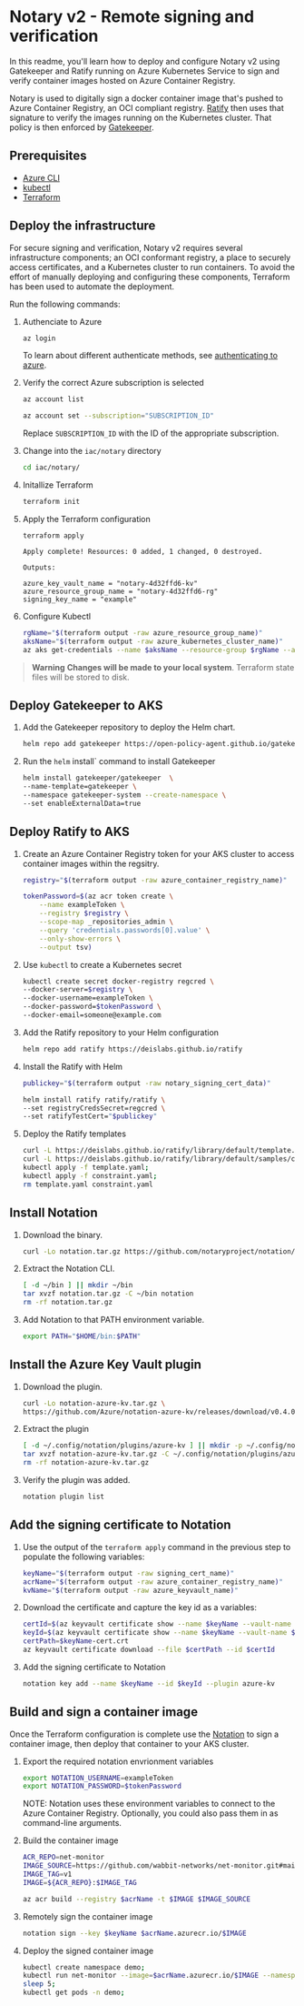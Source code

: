 # Notary v2 - Remote signing and verification 

In this readme, you'll learn how to deploy and configure Notary v2 using Gatekeeper and Ratify running on Azure Kubernetes Service to sign and verify container images hosted on Azure Container Registry.

Notary is used to digitally sign a docker container image that's pushed to Azure Container Registry, an OCI compliant registry. [Ratify](https://github.com/deislabs/ratify) then uses that signature to verify the images running on the Kubernetes cluster. That policy is then enforced by [Gatekeeper](https://github.com/open-policy-agent/gatekeeper).

## Prerequisites
- [Azure CLI](https://docs.microsoft.com/en-us/cli/azure/install-azure-cli)
- [kubectl](https://kubernetes.io/docs/tasks/tools/#kubectl)
- [Terraform](https://www.terraform.io/downloads)

## Deploy the infrastructure

For secure signing and verification, Notary v2 requires several infrastructure components; an OCI conformant registry, a place to securely access certificates, and a Kubernetes cluster to run containers. To avoid the effort of manually deploying and configuring these components, Terraform has been used to automate the deployment.

Run the following commands:

1. Authenciate to Azure

    ```bash
    az login
    ```

    To learn about different authenticate methods, see [authenticating to azure](https://registry.terraform.io/providers/hashicorp/azurerm/latest/docs#authenticating-to-azure).

2. Verify the correct Azure subscription is selected

    ```bash
    az account list

    az account set --subscription="SUBSCRIPTION_ID"
    ```

    Replace `SUBSCRIPTION_ID` with the ID of the appropriate subscription.

3. Change into the `iac/notary` directory

    ```bash
    cd iac/notary/
    ```

4. Initallize Terraform 

    ```bash
    terraform init
    ```

5. Apply the Terraform configuration

    ```
    terraform apply
    ```

    ```output
    Apply complete! Resources: 0 added, 1 changed, 0 destroyed.

    Outputs:

    azure_key_vault_name = "notary-4d32ffd6-kv"
    azure_resource_group_name = "notary-4d32ffd6-rg"
    signing_key_name = "example"
    ```
6. Configure Kubectl

    ```bash
    rgName="$(terraform output -raw azure_resource_group_name)"
    aksName="$(terraform output -raw azure_kubernetes_cluster_name)"
    az aks get-credentials --name $aksName --resource-group $rgName --admin --only-show-errors --overwrite-existing
    ```

> **Warning**
> **Changes will be made to your local system**. Terraform state files will be stored to disk.

## Deploy Gatekeeper to AKS

1. Add the Gatekeeper repository to deploy the Helm chart.
    ```bash
    helm repo add gatekeeper https://open-policy-agent.github.io/gatekeeper/charts
    ```
2. Run the `helm` install` command to install Gatekeeper
    ```bash
    helm install gatekeeper/gatekeeper  \
    --name-template=gatekeeper \
    --namespace gatekeeper-system --create-namespace \
    --set enableExternalData=true
    ```

## Deploy Ratify to AKS

1. Create an Azure Container Registry token for your AKS cluster to access container images within the regsitry.
    ```bash
    registry="$(terraform output -raw azure_container_registry_name)"

    tokenPassword=$(az acr token create \
        --name exampleToken \
        --registry $registry \
        --scope-map _repositories_admin \
        --query 'credentials.passwords[0].value' \
        --only-show-errors \
        --output tsv)
    ```
2. Use `kubectl` to create a Kubernetes secret

    ```bash
    kubectl create secret docker-registry regcred \
    --docker-server=$registry \
    --docker-username=exampleToken \
    --docker-password=$tokenPassword \
    --docker-email=someone@example.com
    ```

3. Add the Ratify repository to your Helm configuration

    ```bash
    helm repo add ratify https://deislabs.github.io/ratify
    ```

4. Install the Ratify with Helm

    ```bash
    publickey="$(terraform output -raw notary_signing_cert_data)"
    
    helm install ratify ratify/ratify \
    --set registryCredsSecret=regcred \
    --set ratifyTestCert="$publickey"
    ```

5. Deploy the Ratify templates

    ```bash
    curl -L https://deislabs.github.io/ratify/library/default/template.yaml -o template.yaml;
    curl -L https://deislabs.github.io/ratify/library/default/samples/constraint.yaml -o constraint.yaml;
    kubectl apply -f template.yaml;
    kubectl apply -f constraint.yaml;
    rm template.yaml constraint.yaml
    ```

## Install Notation

1. Download the binary.
    ```bash
    curl -Lo notation.tar.gz https://github.com/notaryproject/notation/releases/download/v0.11.0-alpha.4/notation_0.11.0-alpha.4_linux_amd64.tar.gz
    ```
2. Extract the Notation CLI.
    ```bash
    [ -d ~/bin ] || mkdir ~/bin
    tar xvzf notation.tar.gz -C ~/bin notation
    rm -rf notation.tar.gz
    ```
3. Add Notation to that PATH environment variable.
    ```bash
    export PATH="$HOME/bin:$PATH"
    ```

## Install the Azure Key Vault plugin

1. Download the plugin.
    ```bash
    curl -Lo notation-azure-kv.tar.gz \
    https://github.com/Azure/notation-azure-kv/releases/download/v0.4.0-beta.1/notation-azure-kv_0.4.0-beta.1_linux_amd64.tar.gz
    ```
2. Extract the plugin
    ```bash
    [ -d ~/.config/notation/plugins/azure-kv ] || mkdir -p ~/.config/notation/plugins/azure-kv
    tar xvzf notation-azure-kv.tar.gz -C ~/.config/notation/plugins/azure-kv notation-azure-kv > /dev/null 2>&1
    rm -rf notation-azure-kv.tar.gz
    ```
3. Verify the plugin was added.
    ```bash
    notation plugin list
    ```

## Add the signing certificate to Notation

1. Use the output of the `terraform apply` command in the previous step to populate the following variables:

    ```bash
    keyName="$(terraform output -raw signing_cert_name)"
    acrName="$(terraform output -raw azure_container_registry_name)"
    kvName="$(terraform output -raw azure_keyvault_name)"
    ```

2. Download the certificate and capture the key id as a variables:

    ```bash
    certId=$(az keyvault certificate show --name $keyName --vault-name $kvName --query id -o tsv)
    keyId=$(az keyvault certificate show --name $keyName --vault-name $kvName --query kid -o tsv)
    certPath=$keyName-cert.crt
    az keyvault certificate download --file $certPath --id $certId
    ```

3. Add the signing certificate to Notation
    
    ```bash
    notation key add --name $keyName --id $keyId --plugin azure-kv 
    ```

## Build and sign a container image

Once the Terraform configuration is complete use the [Notation](https://github.com/notaryproject/notation) to sign a container image, then deploy that container to your AKS cluster. 


1. Export the required notation envrionment variables

    ```bash
    export NOTATION_USERNAME=exampleToken
    export NOTATION_PASSWORD=$tokenPassword
    ```

    NOTE: Notation uses these environment variables to connect to the Azure Container Registry. Optionally, you could also pass them in as command-line arguments. 


2. Build the container image

    ```bash
    ACR_REPO=net-monitor
    IMAGE_SOURCE=https://github.com/wabbit-networks/net-monitor.git#main
    IMAGE_TAG=v1
    IMAGE=${ACR_REPO}:$IMAGE_TAG

    az acr build --registry $acrName -t $IMAGE $IMAGE_SOURCE
    ```

3. Remotely sign the container image

    ```bash
    notation sign --key $keyName $acrName.azurecr.io/$IMAGE 
    ```

4. Deploy the signed container image

    ```bash
    kubectl create namespace demo;
    kubectl run net-monitor --image=$acrName.azurecr.io/$IMAGE --namespace demo;
    sleep 5;
    kubectl get pods -n demo;
    ```